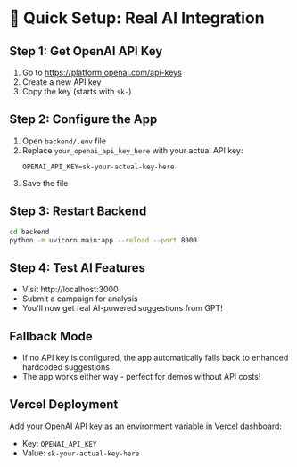 # 🚀 Quick Setup: Real AI Integration

## Step 1: Get OpenAI API Key
1. Go to https://platform.openai.com/api-keys
2. Create a new API key
3. Copy the key (starts with `sk-`)

## Step 2: Configure the App
1. Open `backend/.env` file
2. Replace `your_openai_api_key_here` with your actual API key:
   ```
   OPENAI_API_KEY=sk-your-actual-key-here
   ```
3. Save the file

## Step 3: Restart Backend
```bash
cd backend
python -m uvicorn main:app --reload --port 8000
```

## Step 4: Test AI Features
- Visit http://localhost:3000
- Submit a campaign for analysis
- You'll now get real AI-powered suggestions from GPT!

## Fallback Mode
- If no API key is configured, the app automatically falls back to enhanced hardcoded suggestions
- The app works either way - perfect for demos without API costs!

## Vercel Deployment
Add your OpenAI API key as an environment variable in Vercel dashboard:
- Key: `OPENAI_API_KEY`
- Value: `sk-your-actual-key-here`